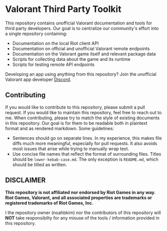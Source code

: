 # Valorant Third Party Toolkit

This repository contains unofficial Valorant documentation and tools for third party developers.
Our goal is to centralize our community's effort into a single repository containing:

- Documentation on the local Riot client API
- Documentation on official and unofficial Valorant remote endpoints
- Documentation on the Valorant game itself and relevant package data
- Scripts for collecting data about the game and its runtime
- Scripts for testing remote API endpoints

Developing an app using anything from this repository?
Join the unofficial Valorant app developer [Discord](https://discord.gg/42ntAKCBku).

## Contributing

If you would like to contribute to this repository, please submit a pull request. 
If you would like to maintain this repository, feel free to reach out to me.
When contributing, please try to match the style of existing documents in this repository.
Our goal is for them to be readable both in plaintext format and as rendered markdown.
Some guidelines:

- Sentences should go on separate lines.
  In my experience, this makes file diffs much more meaningful, especially for pull requests.
  It also avoids most issues that arise while trying to manually wrap text.
- Use concise file names that reflect the format of surrounding files.
  Titles should be `lower-kebab-case.md`.
  The only exception is `README.md`, which should be titled as written.

## DISCLAIMER
**This repository is not affiliated nor endorsed by Riot Games in any way.
Riot Games, Valorant, and all associated properties are trademarks or registered trademarks of Riot Games, Inc.**

I the repository owner (noahbkim) nor the contributors of this repository will **NOT** take responsibilty for any misuse of the tools / information provided in this repository.
